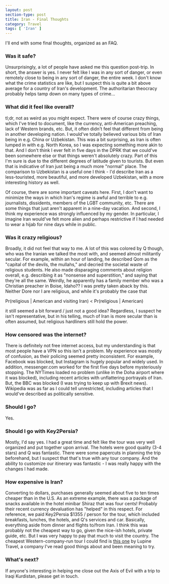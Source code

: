 ```yaml
---
layout: post
section-type: post
title: Iran - Final Thoughts
category: Travel
tags: [ 'Iran' ]
---
```


I'll end with some final thoughts, organized as an FAQ.

### Was it safe?

Unsurprisingly, a lot of people have asked me this question post-trip. In short, the answer is yes. I never felt like I was in any sort of danger, or even remotely close to being in any sort of danger, the entire week. I don't know what the crime statistics are like, but I suspect this is quite a bit above average for a country of Iran's development. 
The authoritarian theocracy probably helps tamp down on many types of crime...

### What did it feel like overall?

tl;dr, not as weird as you might expect. There were of course crazy things, which I've tried to document, like the currency, anti-American preaching, lack of Western brands, etc. But, it often didn't feel that different from being in another developing nation. I would've totally believed various bits of Iran being in e.g. China or Uzbekistan. 
This was a bit surprising, as Iran is often lumped in with e.g. North Korea, so I was expecting something more akin to that. And I don't think I ever felt in five days in the DPRK that we could've been somewhere else or that things weren't absolutely crazy. Part of this I'm sure is due to the different degrees of latitude given to tourists. But even that is indicative of Iran just being a much more "normal" place. The comparison to Uzbekistan is a useful one I think - I'd describe Iran as a less-touristed, more beautiful, and more developed Uzbekistan, with a more interesting history as well.

Of course, there are some important caveats here. First, I don't want to minimize the ways in which Iran's regime is awful and terrible to e.g. journalists, dissidents, members of the LGBT community, etc. There are some things that just aren't apparent in a nine-day vacation. And second, I think my experience was strongly influenced by my gender. In particular, I imagine Iran would've felt more alien and perhaps restrictive if I had needed to wear a hijab for nine days while in public.

### Was it crazy religious?

Broadly, it did not feel that way to me. A lot of this was colored by Q though, who was the Iranian we talked the most with, and seemed almost 
militantly secular. For example, within an hour of landing, he described Qom as the "capital of the devils, the mullahs," and 
decried the societal waste of religious students. He also made disparaging comments about religion overall, e.g. describing
it as "nonsense and superstition," and saying that they're all the same. Weirdly, he apparently
has a family member who was a Christian preacher in Boise, Idaho?? 
I was pretty taken aback by this. Neither Dore nor I are religious, and while it's probably the case that 

Pr(religious | American and visiting Iran) < Pr(religious | American)


it still seemed a bit forward / just not a good idea? 
Regardless, I suspect he isn't representative, but in his telling, much of Iran is more secular than is often assumed, but religious hardliners still hold the power.

### How censored was the internet?

There is definitely not free internet access, but my understanding is that most people have a VPN so this isn't a problem. My experience was mostly of confusion, as their policing seemed pretty inconsistent. For example, Facebook was blocked, but Instagram is hugely popular and widely used. In addition, messenger.com worked for the first five days before mysteriously stopping. 
The NYTimes loaded no problem (unlike in the Doha airport where it was blocked), including recent articles with unflattering portrayals of Iran. But, the BBC was blocked (I was trying to keep up with Brexit news). Wikipedia was as far as I could tell unrestricted, including articles that I would've described as politically sensitive.

### Should I go?

Yes. 

### Should I go with Key2Persia?

Mostly, I'd say yes. I had a great time and felt like the tour was very well organized and put together upon arrival. The hotels were good quality (3-4 stars) and Q was fantastic. There were some papercuts in planning the trip beforehand, but I suspect that that's true with any tour company. And the ability to customize our itinerary was fantastic - I was really happy with the changes I had made. 

### How expensive is Iran?

Converting to dollars, purchases generally seemed about five to ten times cheaper than in the U.S. As an extreme example, there was a package of snacks available in the hotel minibar Shiraz that was four cents! Probably their recent currency devaluation has "helped" in this respect. For reference, we paid Key2Persia $1355 / person for the tour, which included breakfasts, lunches, the hotels, and Q's services and car. Basically, everything aside from dinner and flights to/from Iran. I think this was probably not the cheapest way to go, given the nice-ish hotels, private guide, etc. But I was very happy to pay that much to visit the country. The cheapest Western-company-run tour I could find is [this one](https://www.lupinetravel.co.uk/iran-holidays-and-tours.html) by Lupine Travel, a company I've read good things about and been meaning to try.

### What's next?

If anyone's interesting in helping me close out the Axis of Evil with a trip to Iraqi Kurdistan, please get in touch.